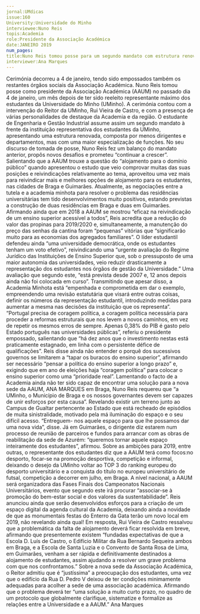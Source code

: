 ```yaml
---
jornal:UMdicas
issue:160
University:Universidade do Minho
interviewee:Nuno Reis
topis:Academia
role:Presidente da Associação Académica
date:JANEIRO 2019
num_pages:
title:Nuno Reis tomou posse para um segundo mandato com estrutura renovada
interviewer:Ana Marques
---
```

Cerimónia decorreu a 4 de janeiro, tendo sido empossados também os restantes órgãos
sociais da Associação Académica.
Nuno Reis tomou posse como presidente
da Associação Académica (AAUM)
no passado dia 4 de janeiro, um mês depois
de ter sido reeleito representante
máximo dos estudantes da Universidade
do Minho (UMinho). A cerimónia contou
com a intervenção do Reitor da UMinho,
Rui Vieira de Castro, e com a presença de
várias personalidades de destaque da Academia
e da região.
O estudante de Engenharia e Gestão
Industrial assume assim um segundo
mandato à frente da instituição representativa
dos estudantes da UMinho,
apresentando uma estrutura renovada,
composta por menos dirigentes e departamentos,
mas com uma maior especialização
de funções.
No seu discurso de tomada de posse,
Nuno Reis fez um balanço do mandato
anterior, propôs novos desafios e prometeu
“continuar a crescer”. Salientando
que a AAUM trouxe a questão do “alojamento
para o domínio público” quando
apresentou o estudo que veio comprovar
muitas das suas posições e reivindicações
relativamente ao tema, aproveitou uma
vez mais para reivindicar mais e melhores
opções de alojamento para os estudantes,
nas cidades de Braga e Guimarães.
Atualmente, as negociações entre a
tutela e a academia minhota para resolver
o problema das residências universitárias
tem tido desenvolvimentos muito
positivos, estando previstas a construção
de duas residências em Braga e duas em
Guimarães.
Afirmando ainda que em 2018 a
AAUM se mostrou “eficaz na reivindicação
de um ensino superior acessível a
todos”, Reis acredita que a redução do
valor das propinas para 2019/2020 e, simultaneamente,
a manutenção do preço
das senhas da cantina foram “pequenas”
vitórias que “significarão muito para as
economias dos agregados familiares”.
O líder estudantil defendeu ainda
“uma universidade democrática, onde
os estudantes tenham um voto efetivo”,
reivindicando uma “urgente avaliação
do Regime Jurídico das Instituições de
Ensino Superior que, sob o pressuposto
de uma maior autonomia das universidades,
veio reduzir drasticamente a representação
dos estudantes nos órgãos de
gestão da Universidade.” Uma avaliação
que segundo este, “está prevista desde
2007 e, 12 anos depois ainda não foi colocada
em curso”. Transmitindo que apesar
disso, a Academia Minhota está “empenhada
e comprometida em dar o exemplo,
empreendendo uma revisão estatutária
que visará entre outras coisas, definir os
números da representação estudantil,
introduzindo medidas para aumentar a
mesma nas decisões da instituição que
os representa”.
“Portugal precisa de coragem
política, a coragem política necessária
para proceder a reformas estruturais
que nos levem a novos caminhos, em
vez de repetir os mesmos erros de sempre.
Apenas 0,38% do PIB é gasto pelo
Estado português nas universidades públicas”,
referiu o presidente empossado,
salientando que “há dez anos que
o investimento nestas está praticamente
estagnado, em linha com o persistente
défice de qualificações”. Reis disse ainda
não entender o porquê dos sucessivos
governos se limitarem a “tapar os buracos
do ensino superior”, afirmando
ser necessário “pensar a política do ensino
superior a longo prazo” e, exigindo
que em ano de eleições haja “coragem
política” para colocar o ensino superior
como uma “prioridade real”.
Lamentando o facto de a Academia
ainda não ter sido capaz de encontrar
uma solução para a nova sede da AAUM, ANA MARQUES
em Braga, Nuno Reis requereu que “a
UMinho, o Município de Braga e os nossos
governantes devem ser capazes de
unir esforços por esta causa”. Revelando
existir um terreno junto ao Campus de
Gualtar pertencente ao Estado que está
recheado de episódios de muita sinistralidade,
motivado pela má iluminação
do espaço e o seu difícil acesso. “Entreguem-
nos aquele espaço para que lhe possamos
dar uma nova vida”, disse.
Já em Guimarães, o dirigente diz estarem
num processo de reunião de parceiros
e fundos para arrancar com as
obras de reabilitação da sede de Azurém:
“queremos tornar aquele espaço inteiramente
dos estudantes”, afirmou.
Sobre as ambições para 2019, entre
outras, o representante dos estudantes
diz que a AAUM terá como focos:no
desporto, focar-se na promoção desportiva,
competição e informal, deixando
o desejo da UMinho voltar ao TOP 3 do
ranking europeu do desporto universitário
e a conquista do título no europeu
universitário de futsal, competição
a decorrer em julho, em Braga. A nível
nacional, a AAUM será organizadora das
Fases Finais dos Campeonatos Nacionais
Universitários, evento que segundo
este irá procurar “associar-se à promoção
do bem-estar social e dos valores
da sustentabilidade”. Reis anunciou ainda
que serão desenvolvidos esforços para a
criação de um espaço digital da agenda
cultural da Academia, deixando ainda a
novidade de que as monumentais festas
do Enterro da Gata terão um novo local
em 2019, não revelando ainda qual!
Em resposta, Rui Vieira de Castro ressalvou
que a problemática da falta de alojamento
deverá ficar resolvida em breve,
afirmando que presentemente existem
“fundadas expectativas de que a Escola
D. Luís de Castro, o Edifício Militar da
Rua Bernardo Sequeira ambos em Braga,
e a Escola de Santa Luzia e o Convento de
Santa Rosa de Lima, em Guimarães, venham
a ser rápida e definitivamente destinados
a alojamento de estudantes, assim
ajudando a resolver um grave problema
com que nos confrontamos.”
Sobre a nova sede da Associação
Académica, o Reitor admitiu que é
“justíssima” a preocupação dos estudantes,
uma vez que o edifício da Rua
D. Pedro V deixou de ter condições minimamente
adequadas para acolher a sede
de uma associação académica. Afirmando
que o problema deverá ter “uma solução
a muito curto prazo, no quadro de um
protocolo que globalmente clarifique, sistematize
e formalize as relações entre a
Universidade e a AAUM.”
Ana Marques